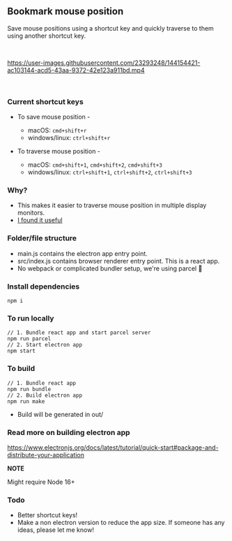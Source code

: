 ## Bookmark mouse position

Save mouse positions using a shortcut key and quickly traverse to them using another shortcut key.

<br />

https://user-images.githubusercontent.com/23293248/144154421-ac103144-acd5-43aa-9372-42e123a911bd.mp4

<br />

### Current shortcut keys

- To save mouse position -

  - macOS: `cmd+shift+r`
  - windows/linux: `ctrl+shift+r`

- To traverse mouse position -
  - macOS: `cmd+shift+1`, `cmd+shift+2`, `cmd+shift+3`
  - windows/linux: `ctrl+shift+1`, `ctrl+shift+2`, `ctrl+shift+3`

### Why?

- This makes it easier to traverse mouse position in multiple display monitors.
- [I found it useful](https://twitter.com/nishanbende/status/1465791430312398862)

### Folder/file structure

- main.js contains the electron app entry point.
- src/index.js contains browser renderer entry point. This is a react app.
- No webpack or complicated bundler setup, we're using parcel 🎉

### Install dependencies

```
npm i
```

### To run locally

```
// 1. Bundle react app and start parcel server
npm run parcel
// 2. Start electron app
npm start
```

### To build

```
// 1. Bundle react app
npm run bundle
// 2. Build electron app
npm run make
```

- Build will be generated in out/

### Read more on building electron app

https://www.electronjs.org/docs/latest/tutorial/quick-start#package-and-distribute-your-application

**NOTE**

Might require Node 16+

### Todo

- Better shortcut keys!
- Make a non electron version to reduce the app size.
  If someone has any ideas, please let me know!
